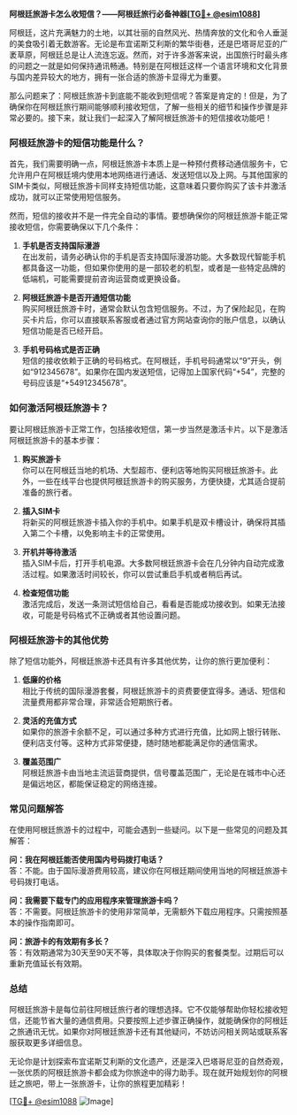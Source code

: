 **阿根廷旅游卡怎么收短信？——阿根廷旅行必备神器[[TG💪+ @esim1088](https://t.me/s/esim1088)]**

阿根廷，这片充满魅力的土地，以其壮丽的自然风光、热情奔放的文化和令人垂涎的美食吸引着无数游客。无论是布宜诺斯艾利斯的繁华街巷，还是巴塔哥尼亚的广袤草原，阿根廷总是让人流连忘返。然而，对于许多游客来说，出国旅行时最头疼的问题之一就是如何保持通讯畅通。特别是在阿根廷这样一个语言环境和文化背景与国内差异较大的地方，拥有一张合适的旅游卡显得尤为重要。

那么问题来了：阿根廷旅游卡到底能不能收到短信呢？答案是肯定的！但是，为了确保你在阿根廷旅行期间能够顺利接收短信，了解一些相关的细节和操作步骤是非常必要的。接下来，就让我们一起深入了解阿根廷旅游卡的短信接收功能吧！

### 阿根廷旅游卡的短信功能是什么？

首先，我们需要明确一点，阿根廷旅游卡本质上是一种预付费移动通信服务卡，它允许用户在阿根廷境内使用本地网络进行通话、发送短信以及上网。与其他国家的SIM卡类似，阿根廷旅游卡同样支持短信功能，这意味着只要你购买了该卡并激活成功，就可以正常使用短信服务。

然而，短信的接收并不是一件完全自动的事情。要想确保你的阿根廷旅游卡能正常接收短信，你需要确保以下几个条件：

1. **手机是否支持国际漫游**  
   在出发前，请务必确认你的手机是否支持国际漫游功能。大多数现代智能手机都具备这一功能，但如果你使用的是一部较老的机型，或者是一些特定品牌的低端机，可能需要提前咨询运营商或更换设备。

2. **阿根廷旅游卡是否开通短信功能**  
   购买阿根廷旅游卡时，通常会默认包含短信服务。不过，为了保险起见，在购买卡片后，你可以直接联系客服或者通过官方网站查询你的账户信息，以确认短信功能是否已经开启。

3. **手机号码格式是否正确**  
   短信的接收依赖于正确的号码格式。在阿根廷，手机号码通常以“9”开头，例如“912345678”。如果你在国内发送短信，记得加上国家代码“+54”，完整的号码应该是“+54912345678”。

### 如何激活阿根廷旅游卡？

要让阿根廷旅游卡正常工作，包括接收短信，第一步当然是激活卡片。以下是激活阿根廷旅游卡的基本步骤：

1. **购买旅游卡**  
   你可以在阿根廷当地的机场、大型超市、便利店等地购买阿根廷旅游卡。此外，一些在线平台也提供阿根廷旅游卡的购买服务，方便快捷，尤其适合提前准备的旅行者。

2. **插入SIM卡**  
   将新买的阿根廷旅游卡插入你的手机中。如果手机是双卡槽设计，确保将其插入第二个卡槽，以免影响主卡的正常使用。

3. **开机并等待激活**  
   插入SIM卡后，打开手机电源。大多数阿根廷旅游卡会在几分钟内自动完成激活过程。如果激活时间较长，你可以尝试重启手机或者稍后再试。

4. **检查短信功能**  
   激活完成后，发送一条测试短信给自己，看看是否能成功接收到。如果无法接收，可能是号码格式不正确或者其他设置问题。

### 阿根廷旅游卡的其他优势

除了短信功能外，阿根廷旅游卡还具有许多其他优势，让你的旅行更加便利：

1. **低廉的价格**  
   相比于传统的国际漫游套餐，阿根廷旅游卡的资费要便宜得多。通话、短信和流量费用都非常合理，非常适合短期旅行者。

2. **灵活的充值方式**  
   如果你的旅游卡余额不足，可以通过多种方式进行充值，比如网上银行转账、便利店支付等。这种方式非常便捷，随时随地都能满足你的通信需求。

3. **覆盖范围广**  
   阿根廷旅游卡由当地主流运营商提供，信号覆盖范围广，无论是在城市中心还是偏远地区，都能保证稳定的网络连接。

### 常见问题解答

在使用阿根廷旅游卡的过程中，可能会遇到一些疑问。以下是一些常见的问题及其解答：

**问：我在阿根廷能否使用国内号码拨打电话？**  
答：不能。由于国际漫游费用较高，建议你在阿根廷期间使用当地的阿根廷旅游卡号码拨打电话。

**问：我需要下载专门的应用程序来管理旅游卡吗？**  
答：不需要。阿根廷旅游卡的使用非常简单，无需额外下载应用程序。只需按照基本的操作指南即可。

**问：旅游卡的有效期有多长？**  
答：有效期通常为30天至90天不等，具体取决于你购买的套餐类型。过期后可以重新充值延长有效期。

### 总结

阿根廷旅游卡是每位前往阿根廷旅行者的理想选择。它不仅能够帮助你轻松接收短信，还能节省大量的通信费用。只要按照上述步骤正确操作，就能确保你的阿根廷之旅通讯无忧。如果你对阿根廷旅游卡还有其他疑问，不妨访问相关网站或联系客服获取更多详细信息。

无论你是计划探索布宜诺斯艾利斯的文化遗产，还是深入巴塔哥尼亚的自然奇观，一张优质的阿根廷旅游卡都会成为你旅途中的得力助手。现在就开始规划你的阿根廷之旅吧，带上一张旅游卡，让你的旅程更加精彩！

[[TG💪+ @esim1088](https://t.me/s/esim1088) ![Image](https://i.postimg.cc/4NQfJmqS/Snipaste-2025-05-13-00-14-12.png)]